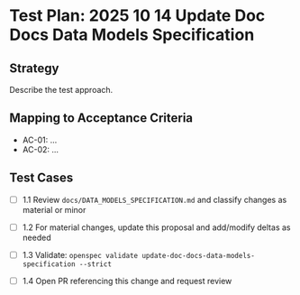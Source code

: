 # Test Plan: 2025 10 14 Update Doc Docs Data Models Specification

## Strategy

Describe the test approach.

## Mapping to Acceptance Criteria

- AC-01: ...
- AC-02: ...

## Test Cases

- [ ] 1.1 Review `docs/DATA_MODELS_SPECIFICATION.md` and classify changes as material or minor
- [ ] 1.2 For material changes, update this proposal and add/modify deltas as needed
- [ ] 1.3 Validate: `openspec validate update-doc-docs-data-models-specification --strict`
- [ ] 1.4 Open PR referencing this change and request review

